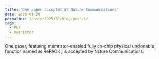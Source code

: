 ```yaml
---
title: 'One paper accepted at Nature Communications'
date: 2025-01-20
permalink: /posts/2025/01/blog-post-1/
tags:
  - PUF
  - memristor
---
```


One paper, featuring memristor-enabled fully on-chip physical unclonable function named as RePACK , is accepted by Nature Communications. 
